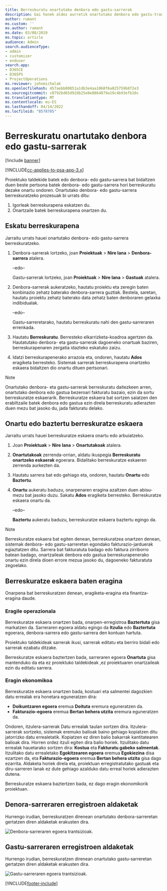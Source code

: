 ```yaml
---
title: Berreskuratu onartutako denbora edo gastu-sarrerak
description: Gai honek aldez aurretik onartutako denbora edo gastu-transakzioa berreskuratzeari buruzko informazioa eskaintzen du.
author: rumant
ms.custom: ''
ms.author: rumant
ms.date: 03/08/2019
ms.topic: article
audience: Admin
search.audienceType:
- admin
- customizer
- enduser
search.app:
- D365CE
- D365PS
- ProjectOperations
ms.reviewer: johnmichalak
ms.openlocfilehash: 457aebb00851a1db3e4aa1068f6a825759b8f2e3
ms.sourcegitcommit: c0792bd65d92db25e0e8864879a19c4b93efb10c
ms.translationtype: MT
ms.contentlocale: eu-ES
ms.lasthandoff: 04/14/2022
ms.locfileid: "8578785"
---
```

# <a name="recall-approved-time-or-expense-entries"></a>Berreskuratu onartutako denbora edo gastu-sarrerak

[!include [banner](../includes/psa-now-project-operations.md)]

[!INCLUDE[cc-applies-to-psa-app-3.x](../includes/cc-applies-to-psa-app-3x.md)]

Proiektuko taldekide batek edo denbora- edo gastu-sarrera bat bidaltzen duen beste pertsona batek denbora- edo gastu-sarrera hori berreskuratu dezake onartu ondoren. Onartutako denbora- edo gastu-sarrera berreskuratzeko prozesuak bi urrats ditu:

1. Igorleak berreskurapena eskatzen du.
2. Onartzaile batek berreskurapena onartzen du.

## <a name="request-a-recall"></a>Eskatu berreskurapena

Jarraitu urrats hauei onartutako denbora- edo gastu-sarrera berreskuratzeko.

1. Denbora-sarrerak lortzeko, joan **Proiektuak** \> **Nire lana** \> **Denbora-sarrera** atalera.

    –edo–

    Gastu-sarrerak lortzeko, joan **Proiektuak** \> **Nire lana** \> **Gastuak** atalera.

2. Denbora-sarrerak aukeratzeko, hautatu proiektu eta zeregin baten konbinazio zehatz baterako denbora-sarrera guztiak. Bestela, saretan, hautatu proiektu zehatz baterako data zehatz baten denboraren gelaxka indibidualak.

    –edo–

    Gastu-sarreretarako, hautatu berreskuratu nahi den gastu-sarreraren errenkada.

3. Hautatu **Berreskuratu**. Berresteko elkarrizketa-koadroa agertzen da. Hautatutako denbora- eta gastu-sarrerak dagoeneko onartuak baziren, berreskurapenaren zergatia idazteko eskatuko zaizu.
4. Idatzi berreskurapenerako arrazoia eta, ondoren, hautatu **Ados** eragiketa berresteko. Sistemak sarrerak berreskurapena onartzeko eskaera bidaltzen dio onartu dituen pertsonari.

> [!NOTE]
> Onartutako denbora- eta gastu-sarrerak berreskuratu daitezkeen arren, onartutako denbora edo gastua bezeroari fakturatu bazaio, ezin da sortu berreskuratze eskaerarik. Berreskuratze eskaera bat sortzen saiatzen den erabiltzaile batek denbora edo gastua ezin direla berreskuratu adierazten duen mezu bat jasoko du, jada fakturatu delako.

## <a name="approve-or-reject-a-recall-request"></a>Onartu edo baztertu berreskuratze eskaera

Jarraitu urrats hauei berreskuratze eskaera onartu edo arbuiatzeko.

1. Joan **Proiektuak** \> **Nire lana** \> **Onartutakoak** atalera.
2. **Onartutakoak** zerrenda-orrian, aldatu ikuspegia **Berreskuratu onartzeko eskaerak** egoerara. Bidalitako berreskuratze eskaeren zerrenda aurkezten da.
3. Hautatu sarrera bat edo gehiago eta, ondoren, hautatu **Onartu** edo **Baztertu**.
4. **Onartu** aukeratu baduzu, onarpenaren eragina azaltzen duen abisu-mezu bat jasoko duzu. Sakatu **Ados** eragiketa berresteko. Berreskuratze eskaera onartu da.

    –edo–

    **Baztertu** aukeratu baduzu, berreskuratze eskaera baztertu egingo da.

> [!NOTE]
> Berreskuratze eskaera bat egiten denean, berreskuratzea onartzen denean, sistemak denbora- edo gastu-sarreretan egondako fakturazio-jarduerak egiaztatzen ditu. Sarrera bat fakturatuta badago edo faktura zirriborro batean badago, onartzaileak denbora edo gastua berreskurapenerako onartu ezin direla dioen errore mezua jasoko du, dagoeneko fakturatuta zegoelako.

## <a name="impact-of-a-recall-request"></a>Berreskuratze eskaera baten eragina

Onarpena bat berreskuratzen denean, eragiketa-eragina eta finantza-eragina daude.

### <a name="operational-impact"></a>Eragile operazionala

Berreskuratze eskaera onartzen bada, onarpen-erregistroa **Baztertuta** gisa markatzen da. Sarreraren egoera aldatu egingo da **Itzulia** edo **Baztertuta** egoerara, denbora-sarrera edo gastu-sarrera den kontuan hartuta.

Proiektuko taldekideak sarrerak ikusi, sarrerak editatu eta berriro bidali edo sarrerak ezabatu ditzake.

Berreskuratze eskaera baztertzen bada, sarreraren egoera **Onartuta** gisa mantenduko da eta ez proiektuko taldekideak ,ez proiektuaren onartzaileak ezin du editatu sarrera.

### <a name="financial-impact"></a>Eragin ekonomikoa

Berreskuratze eskaera onartzen bada, kostuari eta salmentei dagozkien datu errealak era honetara eguneratzen dira:

- **Doikuntzaren egoera** eremua **Doituta** eremura eguneratzen da.
- **Fakturazio-egoera** eremua **Bertan behera utzita** eremura eguneratzen da.

Ondoren, itzulera-sarrerak Datu errealak taulan sortzen dira. Itzulera-sarrerak sortzeko, sistemak eremuko balioak baino gehiago kopiatzen ditu jatorrizko datu errealetatik. Kopiatzen ez diren balio bakarrak kantitatearen balioak dira. Horren ordez itzuli egiten dira balio horiek. Itzulitako datu errealak hauetarako sortzen dira: **Kostua** eta **Fakturatu gabeko salmentak**. Itzulitako datu errealetako **Egokitzearen egoera** eremua **Egokiezina** disa ezartzen da, eta **Fakturazio-egoera** eremua **Bertan behera utzita** gisa dago ezarrita. Aldaketa horiek direla eta, proiektuan erregistratutako gastuak eta diru-sarreren lanak ez dute gehiago azalduko datu erreal horiek adierazten dutena.

Berreskuratze eskaera baztertzen bada, ez dago eragin ekonomikorik proiektuan.

## <a name="changes-to-time-entry-records"></a>Denora-sarreraren erregistroen aldaketak

Hurrengo irudian, berreskuratzen direnean onartutako denbora-sarreretan gertatzen diren aldaketak erakusten dira.

![Denbora-sarreraren egoera trantsizioak.](media/TimeEntryStateTransitions.png)

## <a name="changes-to-expense-entry-records"></a>Gastu-sarreraren erregistroen aldaketak

Hurrengo irudian, berreskuratzen direnean onartutako gastu-sarreretan gertatzen diren aldaketak erakusten dira.

![Gastu-sarreraren egoera trantsizioak.](media/ExpenseEntryStateTransitions.png)


[!INCLUDE[footer-include](../includes/footer-banner.md)]
